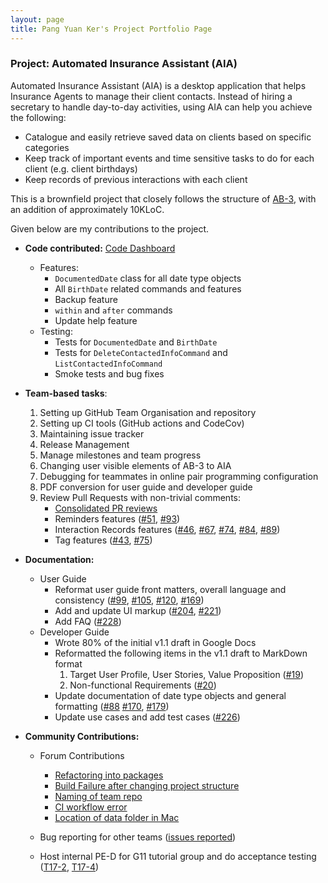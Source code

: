 ```yaml
---
layout: page
title: Pang Yuan Ker's Project Portfolio Page
---
```


### Project: Automated Insurance Assistant (AIA)

Automated Insurance Assistant (AIA) is a desktop application that helps Insurance Agents to manage their client contacts. Instead of hiring a secretary to handle day-to-day activities, using AIA can help you achieve the following:

- Catalogue and easily retrieve saved data on clients based on specific categories
- Keep track of important events and time sensitive tasks to do for each client (e.g. client birthdays)
- Keep records of previous interactions with each client

This is a brownfield project that closely follows the structure of [AB-3](https://se-education.org/addressbook-level3/DeveloperGuide.html), with an addition of approximately 10KLoC.

Given below are my contributions to the project.

- **Code contributed:**
  [Code Dashboard](https://nus-cs2103-ay2122s2.github.io/tp-dashboard/?search=pyk595&breakdown=true)
  - Features:
    - `DocumentedDate` class for all date type objects
    - All `BirthDate` related commands and features
    - Backup feature
    - `within` and `after` commands
    - Update help feature
  - Testing:
    - Tests for `DocumentedDate` and `BirthDate`
    - Tests for `DeleteContactedInfoCommand` and `ListContactedInfoCommand`
    - Smoke tests and bug fixes



- **Team-based tasks**:
    1. Setting up GitHub Team Organisation and repository
    1. Setting up CI tools (GitHub actions and CodeCov)
    1. Maintaining issue tracker
    1. Release Management
    1. Manage milestones and team progress
    1. Changing user visible elements of AB-3 to AIA
    1. Debugging for teammates in online pair programming configuration
    1. PDF conversion for user guide and developer guide
    1. Review Pull Requests with non-trivial comments:
        - [Consolidated PR reviews](https://github.com/AY2122S2-CS2103T-T17-3/tp/pulls?page=1&q=is%3Apr+reviewed-by%3Apyk595)
        - Reminders features ([#51](https://github.com/AY2122S2-CS2103T-T17-3/tp/pull/51), [#93](https://github.com/AY2122S2-CS2103T-T17-3/tp/pull/93))
        - Interaction Records features ([#46](https://github.com/AY2122S2-CS2103T-T17-3/tp/pull/46), [#67](https://github.com/AY2122S2-CS2103T-T17-3/tp/pull/67), [#74](https://github.com/AY2122S2-CS2103T-T17-3/tp/pull/74), [#84](https://github.com/AY2122S2-CS2103T-T17-3/tp/pull/84), [#89](https://github.com/AY2122S2-CS2103T-T17-3/tp/pull/89))
        - Tag features ([#43](https://github.com/AY2122S2-CS2103T-T17-3/tp/pull/43), [#75](https://github.com/AY2122S2-CS2103T-T17-3/tp/pull/75))


- **Documentation:**
    - User Guide
        - Reformat user guide front matters, overall language and consistency ([#99](https://github.com/AY2122S2-CS2103T-T17-3/tp/pull/99), [#105](https://github.com/AY2122S2-CS2103T-T17-3/tp/pull/105), [#120](https://github.com/AY2122S2-CS2103T-T17-3/tp/pull/120), [#169](https://github.com/AY2122S2-CS2103T-T17-3/tp/pull/169))
        - Add and update UI markup ([#204](https://github.com/AY2122S2-CS2103T-T17-3/tp/pull/204), [#221](https://github.com/AY2122S2-CS2103T-T17-3/tp/pull/221))
        - Add FAQ ([#228](https://github.com/AY2122S2-CS2103T-T17-3/tp/pull/228))
    - Developer Guide
        - Wrote 80% of the initial v1.1 draft in Google Docs
        - Reformatted the following items in the v1.1 draft to MarkDown format
            1. Target User Profile, User Stories, Value Proposition
               ([#19](https://github.com/AY2122S2-CS2103T-T17-3/tp/pull/19))
            2. Non-functional Requirements
               ([#20](https://github.com/AY2122S2-CS2103T-T17-3/tp/pull/20))
        - Update documentation of date type objects and general formatting
               ([#88](https://github.com/AY2122S2-CS2103T-T17-3/tp/pull/88) [#170](https://github.com/AY2122S2-CS2103T-T17-3/tp/pull/170), [#179](https://github.com/AY2122S2-CS2103T-T17-3/tp/pull/179))
        - Update use cases and add test cases ([#226](https://github.com/AY2122S2-CS2103T-T17-3/tp/pull/226))


- **Community Contributions:**
  - Forum Contributions
    - [Refactoring into packages](https://github.com/nus-cs2103-AY2122S2/forum/issues/27)
    - [Build Failure after changing project structure](https://github.com/nus-cs2103-AY2122S2/forum/issues/41#issuecomment-1022345795)
    - [Naming of team repo](https://github.com/nus-cs2103-AY2122S2/forum/issues/146#issuecomment-1038056308)
    - [CI workflow error](https://github.com/nus-cs2103-AY2122S2/forum/issues/203#issuecomment-1063622656)
    - [Location of data folder in Mac](https://github.com/nus-cs2103-AY2122S2/forum/issues/224#issuecomment-1074993509)

  - Bug reporting for other teams ([issues reported](https://github.com/pyk595/ped/issues))
  - Host internal PE-D for G11 tutorial group and do acceptance testing ([T17-2](https://github.com/AY2122S2-CS2103T-T17-2/tp/issues/240), [T17-4](https://github.com/AY2122S2-CS2103T-T17-4/tp/issues/254))
